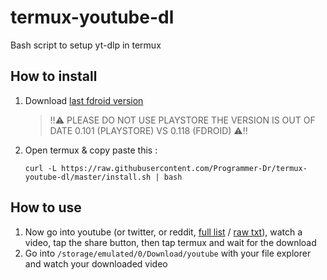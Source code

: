 # termux-youtube-dl

Bash script to setup yt-dlp in termux

## How to install

1. Download [last fdroid version](https://f-droid.org/en/packages/com.termux/)
   > ‼⚠ PLEASE DO NOT USE PLAYSTORE THE VERSION IS OUT OF DATE 0.101 (PLAYSTORE) VS 0.118 (FDROID) ⚠‼
2. Open termux & copy paste this :

   `curl -L https://raw.githubusercontent.com/Programmer-Dr/termux-youtube-dl/master/install.sh | bash`

## How to use

1. Now go into youtube (or twitter, or reddit, [full list](https://github.com/yt-dlp/yt-dlp/blob/master/supportedsites.md) / [raw txt](https://raw.githubusercontent.com/yt-dlp/yt-dlp/master/supportedsites.md)), watch a video, tap the share button, then tap termux and wait for the download
2. Go into `/storage/emulated/0/Download/youtube` with your file explorer and watch your downloaded video

